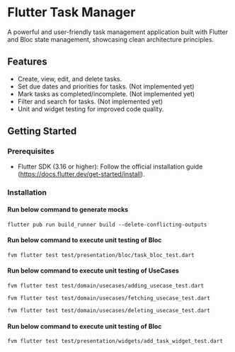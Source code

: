 # Flutter Task Manager

A powerful and user-friendly task management application built with Flutter and Bloc state management, showcasing clean architecture principles.

## Features

- Create, view, edit, and delete tasks.
- Set due dates and priorities for tasks. (Not implemented yet)
- Mark tasks as completed/incomplete. (Not implemented yet)
- Filter and search for tasks. (Not implemented yet)
- Unit and widget testing for improved code quality.

## Getting Started

### Prerequisites

- Flutter SDK (3.16 or higher): Follow the official installation guide (https://docs.flutter.dev/get-started/install).

### Installation



#### Run below command to generate mocks
```agsl
flutter pub run build_runner build --delete-conflicting-outputs
```

#### Run below command to execute unit testing of Bloc
```agsl
fvm flutter test test/presentation/bloc/task_bloc_test.dart
```

#### Run below command to execute unit testing of UseCases
```agsl
fvm flutter test test/domain/usecases/adding_usecase_test.dart

fvm flutter test test/domain/usecases/fetching_usecase_test.dart

fvm flutter test test/domain/usecases/deleting_usecase_test.dart
```

#### Run below command to execute unit testing of Bloc
```agsl
fvm flutter test test/presentation/widgets/add_task_widget_test.dart
```
